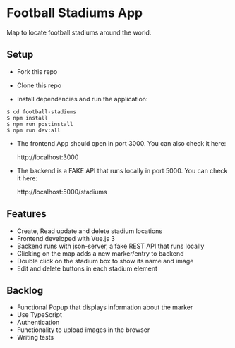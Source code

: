 # Football Stadiums App

Map to locate football stadiums around the world.

## Setup

- Fork this repo
- Clone this repo

- Install dependencies and run the application:
```shell
$ cd football-stadiums
$ npm install
$ npm run postinstall
$ npm run dev:all
```
- The frontend App should open in port 3000. You can also check it here:

    http://localhost:3000

- The backend is a FAKE API that runs locally in port 5000. You can check it here:

    http://localhost:5000/stadiums

## Features

- Create, Read update and delete stadium locations
- Frontend developed with Vue.js 3
- Backend runs with json-server, a fake REST API that runs locally
- Clicking on the map adds a new marker/entry to backend
- Double click on the stadium box to show its name and image
- Edit and delete buttons in each stadium element

## Backlog

- Functional Popup that displays information about the marker
- Use TypeScript
- Authentication
- Functionality to upload images in the browser
- Writing tests
